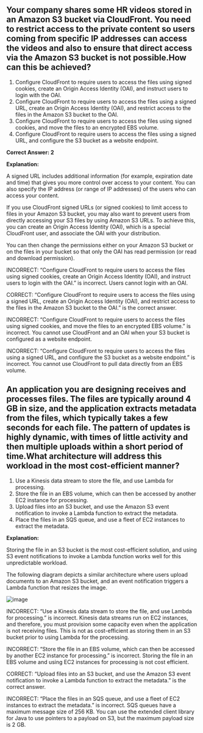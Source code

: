 
## Your company shares some HR videos stored in an Amazon S3 bucket via CloudFront. You need to restrict access to the private content so users coming from specific IP addresses can access the videos and also to ensure that direct access via the Amazon S3 bucket is not possible.How can this be achieved?

1. Configure CloudFront to require users to access the files using signed cookies, create an Origin Access Identity (OAI), and instruct users to login with the OAI.
2. Configure CloudFront to require users to access the files using a signed URL, create an Origin Access Identity (OAI), and restrict access to the files in the Amazon S3 bucket to the OAI.
3. Configure CloudFront to require users to access the files using signed cookies, and move the files to an encrypted EBS volume.
4. Configure CloudFront to require users to access the files using a signed URL, and configure the S3 bucket as a website endpoint.

**Correct Answer: 2**

**Explanation:**

A signed URL includes additional information (for example, expiration date and time) that gives you more control over access to your content. You can also specify the IP address (or range of IP addresses) of the users who can access your content.

If you use CloudFront signed URLs (or signed cookies) to limit access to files in your Amazon S3 bucket, you may also want to prevent users from directly accessing your S3 files by using Amazon S3 URLs. To achieve this, you can create an Origin Access Identity (OAI), which is a special CloudFront user, and associate the OAI with your distribution.

You can then change the permissions either on your Amazon S3 bucket or on the files in your bucket so that only the OAI has read permission (or read and download permission).

INCORRECT: “Configure CloudFront to require users to access the files using signed cookies, create an Origin Access Identity (OAI), and instruct users to login with the OAI.” is incorrect. Users cannot login with an OAI.

CORRECT: “Configure CloudFront to require users to access the files using a signed URL, create an Origin Access Identity (OAI), and restrict access to the files in the Amazon S3 bucket to the OAI.” is the correct answer.

INCORRECT: “Configure CloudFront to require users to access the files using signed cookies, and move the files to an encrypted EBS volume.” is incorrect. You cannot use CloudFront and an OAI when your S3 bucket is configured as a website endpoint.

INCORRECT: “Configure CloudFront to require users to access the files using a signed URL, and configure the S3 bucket as a website endpoint.” is incorrect. You cannot use CloudFront to pull data directly from an EBS volume.

## An application you are designing receives and processes files. The files are typically around 4 GB in size, and the application extracts metadata from the files, which typically takes a few seconds for each file. The pattern of updates is highly dynamic, with times of little activity and then multiple uploads within a short period of time.What architecture will address this workload in the most cost-efficient manner?

1. Use a Kinesis data stream to store the file, and use Lambda for processing.
2. Store the file in an EBS volume, which can then be accessed by another EC2 instance for processing.
3. Upload files into an S3 bucket, and use the Amazon S3 event notification to invoke a Lambda function to extract the metadata.
4. Place the files in an SQS queue, and use a fleet of EC2 instances to extract the metadata.

**Explanation:**

Storing the file in an S3 bucket is the most cost-efficient solution, and using S3 event notifications to invoke a Lambda function works well for this unpredictable workload.

The following diagram depicts a similar architecture where users upload documents to an Amazon S3 bucket, and an event notification triggers a Lambda function that resizes the image.

![image](https://user-images.githubusercontent.com/33947539/155976057-2ccfa0e5-3785-434d-8212-52119e0752d4.png)

INCORRECT: “Use a Kinesis data stream to store the file, and use Lambda for processing.” is incorrect. Kinesis data streams run on EC2 instances, and therefore, you must provision some capacity even when the application is not receiving files. This is not as cost-efficient as storing them in an S3 bucket prior to using Lambda for the processing.

INCORRECT: “Store the file in an EBS volume, which can then be accessed by another EC2 instance for processing.” is incorrect. Storing the file in an EBS volume and using EC2 instances for processing is not cost efficient.

CORRECT: “Upload files into an S3 bucket, and use the Amazon S3 event notification to invoke a Lambda function to extract the metadata.” is the correct answer.

INCORRECT: “Place the files in an SQS queue, and use a fleet of EC2 instances to extract the metadata.” is incorrect. SQS queues have a maximum message size of 256 KB. You can use the extended client library for Java to use pointers to a payload on S3, but the maximum payload size is 2 GB.
